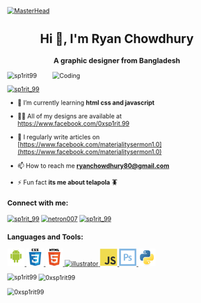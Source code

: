 [![MasterHead](https://thumbs.gfycat.com/TautHotCrow-max-1mb.gif)](https://rishavchanda.io)
<h1 align="center">Hi 👋, I'm Ryan Chowdhury</h1>
<h3 align="center">A graphic designer from Bangladesh</h3>
<img align="right" alt="Coding" width="400" src="https://krita-artists.org/uploads/default/original/2X/9/9cd8ea6f7cd0eb9373561616f8ee8562867aef02.gif">

<p align="left"> <img src="https://komarev.com/ghpvc/?username=sp1rit99&label=Profile%20views&color=0e75b6&style=flat" alt="sp1rit99" /> </p>

<p align="left"> <a href="https://twitter.com/sp1rit_99" target="blank"><img src="https://img.shields.io/twitter/follow/sp1rit_99?logo=twitter&style=for-the-badge" alt="sp1rit_99" /></a> </p>

- 🌱 I’m currently learning **html css and javascript**

- 👨‍💻 All of my designs are available at https://www.facebook.com/0xsp1rit.99

- 📝 I regularly write articles on [https://www.facebook.com/materialitysermon1.0](https://www.facebook.com/materialitysermon1.0)

- 📫 How to reach me **ryanchowdhury80@gmail.com**

- ⚡ Fun fact **its me about telapola 🪳**

<h3 align="left">Connect with me:</h3>
<p align="left">
<a href="https://twitter.com/sp1rit_99" target="blank"><img align="center" src="https://raw.githubusercontent.com/rahuldkjain/github-profile-readme-generator/master/src/images/icons/Social/twitter.svg" alt="sp1rit_99" height="30" width="40" /></a>
<a href="https://fb.com/netron007" target="blank"><img align="center" src="https://raw.githubusercontent.com/rahuldkjain/github-profile-readme-generator/master/src/images/icons/Social/facebook.svg" alt="netron007" height="30" width="40" /></a>
<a href="https://instagram.com/sp1rit_99" target="blank"><img align="center" src="https://raw.githubusercontent.com/rahuldkjain/github-profile-readme-generator/master/src/images/icons/Social/instagram.svg" alt="sp1rit_99" height="30" width="40" /></a>
</p>

<h3 align="left">Languages and Tools:</h3>
<p align="left"> <a href="https://developer.android.com" target="_blank" rel="noreferrer"> <img src="https://raw.githubusercontent.com/devicons/devicon/master/icons/android/android-original-wordmark.svg" alt="android" width="40" height="40"/> </a> <a href="https://www.w3schools.com/css/" target="_blank" rel="noreferrer"> <img src="https://raw.githubusercontent.com/devicons/devicon/master/icons/css3/css3-original-wordmark.svg" alt="css3" width="40" height="40"/> </a> <a href="https://www.w3.org/html/" target="_blank" rel="noreferrer"> <img src="https://raw.githubusercontent.com/devicons/devicon/master/icons/html5/html5-original-wordmark.svg" alt="html5" width="40" height="40"/> </a> <a href="https://www.adobe.com/in/products/illustrator.html" target="_blank" rel="noreferrer"> <img src="https://www.vectorlogo.zone/logos/adobe_illustrator/adobe_illustrator-icon.svg" alt="illustrator" width="40" height="40"/> </a> <a href="https://developer.mozilla.org/en-US/docs/Web/JavaScript" target="_blank" rel="noreferrer"> <img src="https://raw.githubusercontent.com/devicons/devicon/master/icons/javascript/javascript-original.svg" alt="javascript" width="40" height="40"/> </a> <a href="https://www.photoshop.com/en" target="_blank" rel="noreferrer"> <img src="https://raw.githubusercontent.com/devicons/devicon/master/icons/photoshop/photoshop-line.svg" alt="photoshop" width="40" height="40"/> </a> <a href="https://www.python.org" target="_blank" rel="noreferrer"> <img src="https://raw.githubusercontent.com/devicons/devicon/master/icons/python/python-original.svg" alt="python" width="40" height="40"/> </a> </p>

<p><img align="left" src="https://github-readme-stats.vercel.app/api/top-langs?username=sp1rit99&show_icons=true&locale=en&layout=compact" alt="sp1rit99" /></p>

<p>&nbsp;<img align="center" src="https://github-readme-stats.vercel.app/api?username=sp1rit99&show_icons=true&locale=en" alt="0xsp1rit99" /></p>

<p><img align="center" src="https://github-readme-streak-stats.herokuapp.com/?user=sp1rit99&" alt="0xsp1rit99" /></p>
